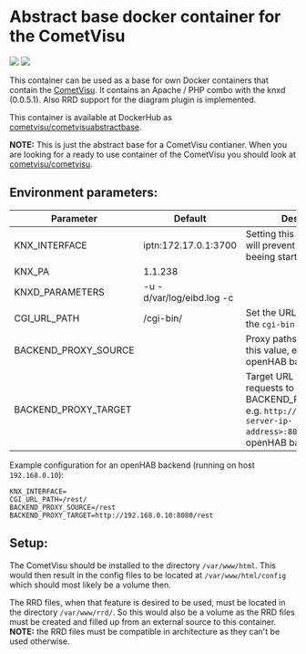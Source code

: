 Abstract base docker container for the CometVisu
================================================

[![](https://images.microbadger.com/badges/version/cometvisu/cometvisuabstractbase.svg)](https://microbadger.com/images/cometvisu/cometvisuabstractbase "Get your own version badge on microbadger.com") [![](https://images.microbadger.com/badges/image/cometvisu/cometvisuabstractbase.svg)](https://microbadger.com/images/cometvisu/cometvisuabstractbase "Get your own image badge on microbadger.com")

This container can be used as a base for own Docker containers that contain the [CometVisu](https://www.cometvisu.org/). It contains an Apache / PHP combo with the knxd (0.0.5.1). Also RRD support for the diagram plugin is implemented.

This container is available at DockerHub as [cometvisu/cometvisuabstractbase](https://hub.docker.com/r/cometvisu/cometvisuabstractbase/).

**NOTE:** This is just the abstract base for a CometVisu contianer. When you are looking for a ready to use container of the CometVisu you should look at [cometvisu/cometvisu](https://hub.docker.com/r/cometvisu/cometvisu/).

 Environment parameters:
------------------------

|Parameter              |Default                  |Description|
|-----------------------|-------------------------|-----------|
|KNX_INTERFACE          |iptn:172.17.0.1:3700     |Setting this to empty string, will prevent the knxd from beeing startet|
|KNX_PA                 |1.1.238                  ||
|KNXD_PARAMETERS        |-u -d/var/log/eibd.log -c||
|CGI_URL_PATH           |/cgi-bin/                |Set the URL prefix to find the `cgi-bin `ressources|
|BACKEND_PROXY_SOURCE   |                         |Proxy paths starting with this value, e.g. `/rest` for openHAB backend|
|BACKEND_PROXY_TARGET   |                         |Target URL for proxying the requests to BACKEND_PROXY_SOURCE, e.g. `http://<openhab-server-ip-address>:8080/rest` for openHAB backend|

Example configuration for an openHAB backend (running on host `192.168.0.10`):

```
KNX_INTERFACE=
CGI_URL_PATH=/rest/
BACKEND_PROXY_SOURCE=/rest
BACKEND_PROXY_TARGET=http://192.168.0.10:8080/rest
```

Setup:
------

The CometVisu should be installed to the directory `/var/www/html`. This would then result in the config files to be located at `/var/www/html/config` which should most likely be a volume then.

The RRD files, when that feature is desired to be used, must be located in the directory `/var/www/rrd/`. So this would also be a volume as the RRD files must be created and filled up from an external source to this container.  
**NOTE:** the RRD files must be compatible in architecture as they can't be used otherwise.
